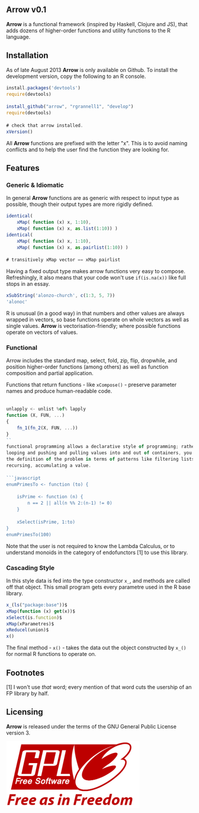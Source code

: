 Arrow v0.1
-----------------------------------

**Arrow** is a functional framework (inspired by Haskell, Clojure and JS), 
that adds dozens of higher-order functions and utility functions to the R language.

## Installation

As of late August 2013 **Arrow** is only available on Github. To install the development version, copy the
following to an R console.

```javascript
install.packages('devtools')
require(devtools)

install_github("arrow", "rgrannell1", "develop")
require(devtools)

# check that arrow installed.
xVersion()
```
All **Arrow** functions are prefixed with the letter "x". This is to avoid naming conflicts and to 
help the user find the function they are looking for.

## Features



### Generic & Idiomatic

In general **Arrow** functions are as generic with respect to input type as possible,
though their output types are more rigidly defined.

```javascript
identical(
    xMap( function (x) x, 1:10),
    xMap( function (x) x, as.list(1:10)) )
identical(
    xMap( function (x) x, 1:10),
    xMap( function (x) x, as.pairlist(1:10)) )

# transitively xMap vector == xMap pairlist
```
Having a fixed output type makes arrow functions very easy to compose.
Refreshingly, it also means that your code won't use ```if(is.na(x))``` like
full stops in an essay.

```javascript
xSubString('alonzo-church', c(1:3, 5, 7))
'alonoc'
```

R is unusual (in a good way) in that numbers and other values are always wrapped in 
vectors, so base functions operate on whole vectors as well as single values.
**Arrow** is vectorisation-friendly; where possible functions operate on vectors 
of values.

### Functional

Arrow includes the standard map, select, fold, zip, flip, dropwhile, and position higher-order
functions (among others) as well as function composition and partial application.

Functions that return functions - like ```xCompose()``` - preserve parameter names 
and produce human-readable code.

```javascript

unlapply <- unlist %of% lapply
function (X, FUN, ...) 
{
    fn_1(fn_2(X, FUN, ...))
}
``
functional programming allows a declarative style of programming; rather than using 
looping and pushing and pulling values into and out of containers, you focus more on 
the definition of the problem in terms of patterns like filtering lists, or tail
recursing, accumulating a value.

```javascript
enumPrimesTo <- function (to) {
    
    isPrime <- function (n) {
        n == 2 || all(n %% 2:(n-1) != 0)
    }
    
    xSelect(isPrime, 1:to)
}
enumPrimesTo(100)
```

Note that the user is not required to know the Lambda Calculus, or to understand monoids
in the category of endofunctors [1] to use this library.

### Cascading Style

In this style data is fed into the type constructor ```x_```, and methods are called off that object. 
This small program gets every parametre used in the R base library.

```javascript
x_(ls("package:base"))$  
xMap(function (x) get(x))$
xSelect(is.function)$
xMap(xParametres)$
xReducel(union)$
x()
```
The final method - ```x()``` - takes the data out the object constructed by ```x_()``` 
for normal R functions to operate on.

## Footnotes

[1] I won't use *that* word; every mention of that word cuts the usership of an FP library by half.

## Licensing

**Arrow** is released under the terms of the GNU General Public License version 3. 

<img src="gpl3.png" height = "180"> </img>
